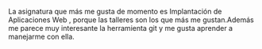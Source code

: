 La asignatura que más me gusta de momento es Implantación de Aplicaciones Web , porque las talleres son los que más me gustan.Además me parece muy interesante la herramienta git y me gusta aprender a manejarme con ella.

